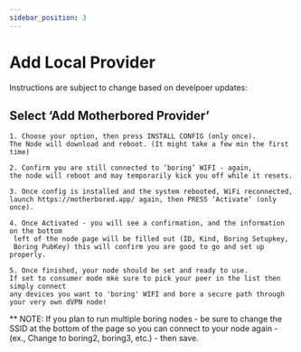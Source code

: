 ```yaml
---
sidebar_position: 3
---
```


# Add Local Provider

Instructions are subject to change based on develpoer updates:

## Select ‘Add Motherbored Provider’

```
1. Choose your option, then press INSTALL CONFIG (only once). 
The Node will download and reboot. (It might take a few min the first time)

```

```
2. Confirm you are still connected to ‘boring’ WIFI - again, 
the node will reboot and may temporarily kick you off while it resets.

```

```
3. Once config is installed and the system rebooted, WiFi reconnected,
launch https://motherbored.app/ again, then PRESS ‘Activate’ (only once).

```

```
4. Once Activated - you will see a confirmation, and the information on the bottom
 left of the node page will be filled out (ID, Kind, Boring Setupkey,
 Boring PubKey) this will confirm you are good to go and set up properly. 

```

```
5. Once finished, your node should be set and ready to use. 
If set to consumer mode mke sure to pick your peer in the list then simply connect
any devices you want to 'boring' WIFI and bore a secure path through your very own dVPN node!

```

** NOTE: If you plan to run multiple boring nodes - be sure to change the SSID at the bottom of the page so you can connect to your node again - (ex., Change to boring2, boring3, etc.) - then save.
